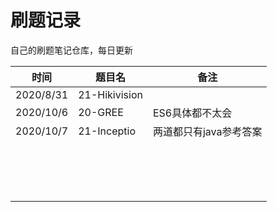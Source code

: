 # 刷题记录

自己的刷题笔记仓库，每日更新

| 时间      | 题目名        | 备注                   |
| --------- | ------------- | ---------------------- |
| 2020/8/31 | 21-Hikivision |                        |
| 2020/10/6 | 20-GREE       | ES6具体都不太会        |
| 2020/10/7 | 21-Inceptio   | 两道都只有java参考答案 |
|           |               |                        |
|           |               |                        |
|           |               |                        |
|           |               |                        |
|           |               |                        |
|           |               |                        |
|           |               |                        |
|           |               |                        |
|           |               |                        |
|           |               |                        |
|           |               |                        |
|           |               |                        |
|           |               |                        |
|           |               |                        |
|           |               |                        |
|           |               |                        |

